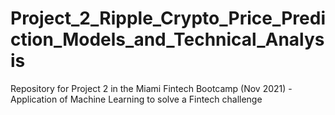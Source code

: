 # Project_2_Ripple_Crypto_Price_Prediction_Models_and_Technical_Analysis
Repository for Project 2 in the Miami Fintech Bootcamp (Nov 2021) - Application of Machine Learning to solve a Fintech challenge
